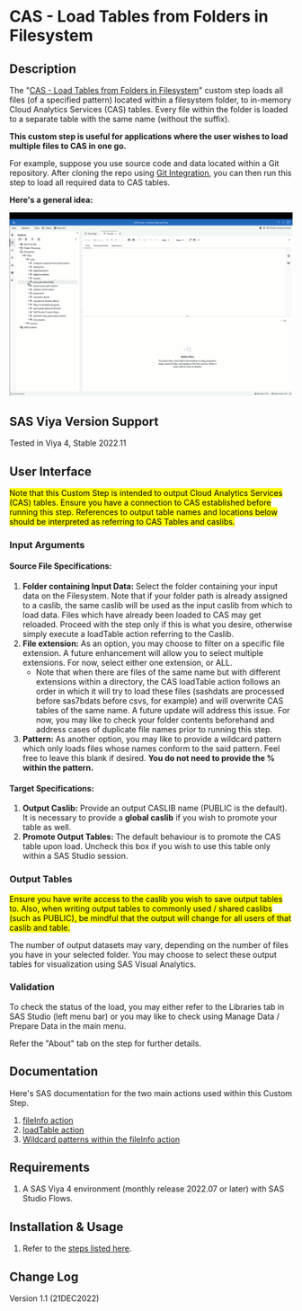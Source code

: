 # CAS - Load Tables from Folders in Filesystem

## Description
The "[CAS - Load Tables from Folders in Filesystem](./CAS%20-%20Load%20Tables%20from%20Folders%20in%20Filesystem.step)" custom step loads all files (of a specified pattern) located within a filesystem folder, to in-memory Cloud Analytics Services (CAS) tables. Every file within the folder is loaded to a separate table with the same name (without the suffix).

**This custom step is useful for applications where the user wishes to load multiple files to CAS in one go.**  

For example, suppose you use source code and data located within a Git repository.  After cloning the repo using [Git Integration]((https://go.documentation.sas.com/doc/en/webeditorcdc/default/webeditorug/p0puc7muifjjycn1uemlm9lj1jkt.htm)), you can then run this step to load all required data to CAS tables.

**Here's a general idea:**

![Load CAS Tables from Filesystem](./img/load-cas-tables-from-filesystem.gif)

## SAS Viya Version Support
Tested in Viya 4, Stable 2022.11

## User Interface

<mark>Note that this Custom Step is intended to output Cloud Analytics Services (CAS) tables. Ensure you have a connection to CAS established before running this step. References to output table names and locations below should be interpreted as referring to CAS Tables and caslibs. </mark>

### Input Arguments

#### Source File Specifications:
1. **Folder containing Input Data:** Select the folder containing your input data on the Filesystem. Note that if your folder path is already assigned to a caslib, the same caslib will be used as the input caslib from which to load data.  Files which have already been loaded to CAS may get reloaded.  Proceed with the step only if this is what you desire, otherwise simply execute a loadTable action referring to the Caslib.
2. **File extension:** As an option, you may choose to filter on a specific file extension.  A future enhancement will allow you to select multiple extensions.  For now, select either one extension, or ALL.
    - Note that when there are files of the same name but with different extensions within a directory, the CAS loadTable action follows an order in which it will try to load these files (sashdats are processed before sas7bdats before csvs, for example) and will overwrite CAS tables of the same name.  A future update will address this issue.  For now, you may like to check your folder contents beforehand and address cases of duplicate file names prior to running this step.
3. **Pattern:** As another option, you may like to provide a wildcard pattern which only loads files whose names conform to the said pattern. Feel free to leave this blank if desired. **You do not need to provide the % within the pattern.**

#### Target Specifications:
1. **Output Caslib:** Provide an output CASLIB name (PUBLIC is the default). It is necessary to provide a **global caslib** if you wish to promote your table as well.
2. **Promote Output Tables:** The default behaviour is to promote the CAS table upon load.  Uncheck this box if you wish to use this table only within a SAS Studio session.

### Output Tables
<mark>Ensure you have write access to the caslib you wish to save output tables to.  Also, when writing output tables to commonly used / shared caslibs (such as PUBLIC), be mindful that the output will change for all users of that caslib and table.</mark>

The number of output datasets may vary, depending on the number of files you have in your selected folder. You may choose to select these output tables for visualization using SAS Visual Analytics. 

### Validation
To check the status of the load, you may either refer to the Libraries tab in SAS Studio (left menu bar) or you may like to check using Manage Data / Prepare Data in the main menu.  

Refer the "About" tab on the step for further details.

## Documentation
Here's SAS documentation for the two main actions used within this Custom Step.
1. [fileInfo action](https://documentation.sas.com/?cdcId=sasstudiocdc&cdcVersion=default&activeCdc=pgmsascdc&docsetId=caspg&docsetTarget=cas-table-fileinfo.htm)
2. [loadTable action](https://documentation.sas.com/?cdcId=sasstudiocdc&cdcVersion=default&activeCdc=pgmsascdc&docsetId=caspg&docsetTarget=cas-table-loadtable.htm)
3. [Wildcard patterns within the fileInfo action](https://go.documentation.sas.com/doc/en/sasstudiocdc/default/pgmsascdc/caspg/p1xt9526uq5etwn1vmnk8koh0k6y.htm#n0y2zj2e81x5y5n1onqq4tibcn5h)

## Requirements

1. A SAS Viya 4 environment (monthly release 2022.07 or later) with SAS Studio Flows.

## Installation & Usage

1. Refer to the [steps listed here](https://github.com/sassoftware/sas-studio-custom-steps#getting-started---making-a-custom-step-from-this-repository-available-in-sas-studio).

## Change Log

Version 1.1 (21DEC2022)

